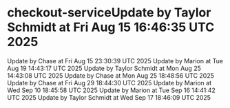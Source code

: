 # checkout-serviceUpdate by Taylor Schmidt at Fri Aug 15 16:46:35 UTC 2025
Update by Chase at Fri Aug 15 23:30:39 UTC 2025
Update by Marion at Tue Aug 19 14:43:17 UTC 2025
Update by Taylor Schmidt at Mon Aug 25 14:43:08 UTC 2025
Update by Chase at Mon Aug 25 18:48:56 UTC 2025
Update by Chase at Fri Aug 29 18:44:30 UTC 2025
Update by Marion at Wed Sep 10 18:45:58 UTC 2025
Update by Marion at Tue Sep 16 14:41:42 UTC 2025
Update by Taylor Schmidt at Wed Sep 17 18:46:09 UTC 2025
